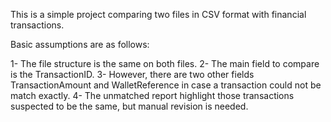 This is a simple project comparing two files in CSV format with financial transactions.

Basic assumptions are as follows:

1- The file structure is the same on both files.
2- The main field to compare is the TransactionID.
3- However, there are two other fields TransactionAmount and WalletReference in case a transaction could not be match exactly.
4- The unmatched report highlight those transactions suspected to be the same, but manual revision is needed.